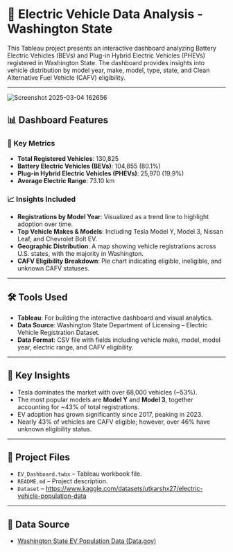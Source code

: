 # 🚗 Electric Vehicle Data Analysis - Washington State

This Tableau project presents an interactive dashboard analyzing Battery Electric Vehicles (BEVs) and Plug-in Hybrid Electric Vehicles (PHEVs) registered in Washington State. The dashboard provides insights into vehicle distribution by model year, make, model, type, state, and Clean Alternative Fuel Vehicle (CAFV) eligibility.

---


![Screenshot 2025-03-04 162656](https://github.com/user-attachments/assets/be29b8fc-bca3-46c1-a161-b863e0f44674)


## 📊 Dashboard Features

### 🔢 Key Metrics
- **Total Registered Vehicles**: 130,825
- **Battery Electric Vehicles (BEVs)**: 104,855 (80.1%)
- **Plug-in Hybrid Electric Vehicles (PHEVs)**: 25,970 (19.9%)
- **Average Electric Range**: 73.10 km

### 📈 Insights Included
- **Registrations by Model Year**: Visualized as a trend line to highlight adoption over time.
- **Top Vehicle Makes & Models**: Including Tesla Model Y, Model 3, Nissan Leaf, and Chevrolet Bolt EV.
- **Geographic Distribution**: A map showing vehicle registrations across U.S. states, with the majority in Washington.
- **CAFV Eligibility Breakdown**: Pie chart indicating eligible, ineligible, and unknown CAFV statuses.

---

## 🛠 Tools Used

- **Tableau**: For building the interactive dashboard and visual analytics.
- **Data Source**: Washington State Department of Licensing – Electric Vehicle Registration Dataset.
- **Data Format**: CSV file with fields including vehicle make, model, model year, electric range, and CAFV eligibility.

---

## 📌 Key Insights

- Tesla dominates the market with over 68,000 vehicles (~53%).
- The most popular models are **Model Y** and **Model 3**, together accounting for ~43% of total registrations.
- EV adoption has grown significantly since 2017, peaking in 2023.
- Nearly 43% of vehicles are CAFV eligible; however, over 46% have unknown eligibility status.

---

## 📁 Project Files

- `EV_Dashboard.twbx` – Tableau workbook file.
- `README.md` – Project description.
- `Dataset` – https://www.kaggle.com/datasets/utkarshx27/electric-vehicle-population-data

---

## 🔗 Data Source

- [Washington State EV Population Data (Data.gov)](https://catalog.data.gov/dataset/electric-vehicle-population-data)


